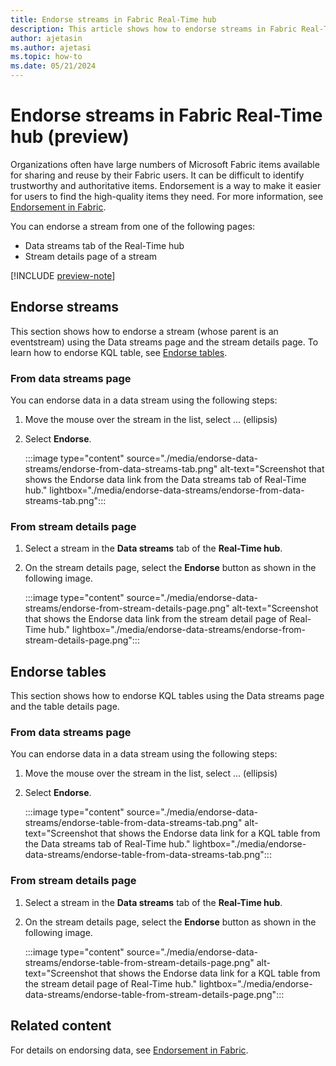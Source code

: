 ```yaml
---
title: Endorse streams in Fabric Real-Time hub
description: This article shows how to endorse streams in Fabric Real-Time hub.
author: ajetasin
ms.author: ajetasi
ms.topic: how-to
ms.date: 05/21/2024
---
```


# Endorse streams in Fabric Real-Time hub (preview)
Organizations often have large numbers of Microsoft Fabric items available for sharing and reuse by their Fabric users. It can be difficult to identify trustworthy and authoritative items. Endorsement is a way to make it easier for users to find the high-quality items they need. For more information, see [Endorsement in Fabric](../get-started/endorsement-promote-certify.md).  

You can endorse a stream from one of the following pages:

- Data streams tab of the Real-Time hub
- Stream details page of a stream

[!INCLUDE [preview-note](./includes/preview-note.md)]

## Endorse streams
This section shows how to endorse a stream (whose parent is an eventstream) using the Data streams page and the stream details page. To learn how to endorse KQL table, see [Endorse tables](#endorse-tables).

### From data streams page

You can endorse data in a data stream using the following steps:

1. Move the mouse over the stream in the list, select ... (ellipsis)
1. Select **Endorse**. 

    :::image type="content" source="./media/endorse-data-streams/endorse-from-data-streams-tab.png" alt-text="Screenshot that shows the Endorse data link from the Data streams tab of Real-Time hub." lightbox="./media/endorse-data-streams/endorse-from-data-streams-tab.png":::

### From stream details page

1. Select a stream in the **Data streams** tab of the **Real-Time hub**.
1. On the stream details page, select the **Endorse** button as shown in the following image.

    :::image type="content" source="./media/endorse-data-streams/endorse-from-stream-details-page.png" alt-text="Screenshot that shows the Endorse data link from the stream detail page of Real-Time hub." lightbox="./media/endorse-data-streams/endorse-from-stream-details-page.png":::

## Endorse tables
This section shows how to endorse KQL tables using the Data streams page and the table details page.

### From data streams page

You can endorse data in a data stream using the following steps:

1. Move the mouse over the stream in the list, select ... (ellipsis)
1. Select **Endorse**. 

    :::image type="content" source="./media/endorse-data-streams/endorse-table-from-data-streams-tab.png" alt-text="Screenshot that shows the Endorse data link for a KQL table from the Data streams tab of Real-Time hub." lightbox="./media/endorse-data-streams/endorse-table-from-data-streams-tab.png":::

### From stream details page

1. Select a stream in the **Data streams** tab of the **Real-Time hub**.
1. On the stream details page, select the **Endorse** button as shown in the following image.

    :::image type="content" source="./media/endorse-data-streams/endorse-table-from-stream-details-page.png" alt-text="Screenshot that shows the Endorse data link for a KQL table from the stream detail page of Real-Time hub." lightbox="./media/endorse-data-streams/endorse-table-from-stream-details-page.png":::

    



## Related content
For details on endorsing data, see [Endorsement in Fabric](../get-started/endorsement-promote-certify.md).